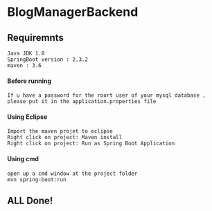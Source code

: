# BlogManagerBackend

## Requiremnts
    Java JDK 1.8
    SpringBoot version : 2.3.2
    maven : 3.6

#### Before running
    If u have a password for the roort user of your mysql database ,
    please put it in the application.properties file

#### Using Eclipse
    Import the maven projet to eclipse
    Right click on project: Maven install
    Right click on project: Run as Spring Boot Application
#### Using cmd
    open up a cmd window at the project folder
    mvn spring-boot:run    

## ALL Done!
